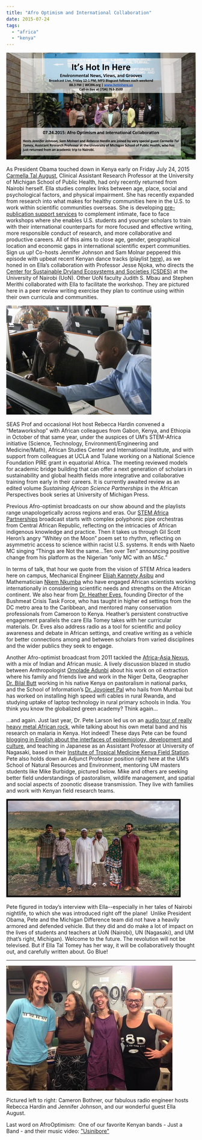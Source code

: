 ```yaml
---
title: "Afro Optimism and International Collaboration"
date: 2015-07-24
tags: 
  - "africa"
  - "kenya"
---
```


![Picture](images/7897624_orig1.jpg)

As President Obama touched down in Kenya early on Friday July 24, 2015 [Carmella Tal August](https://sph.umich.edu/faculty-profiles/august_ella.html), Clinical Assistant Research Professor at the University of Michigan School of Public Health, had only recently returned from Nairobi herself. Ella studies complex links between age, place, social and psychological factors, and physical impairment. She has recently expanded from research into what makes for healthy communities here in the U.S. to work within scientific communities overseas. She is developing [pre-publication support services](https://sites.google.com/umich.edu/prepss/home) to complement intimate, face to face workshops where she enables U.S. students and younger scholars to train with their international counterparts for more focused and effective writing, more responsible conduct of research, and more collaborative and productive careers. All of this aims to close age, gender, geographical location and economic gaps in international scientific expert communities. Sign us up! Co-hosts Jennifer Johnson and Sam Molnar peppered this episode with upbeat recent Kenyan dance tracks (playlist [here](https://play.spotify.com/user/1237079667/playlist/0M59WB8M65S95ahe6RC7jo)), as we honed in on Ella’s collaboration with Professor Jesse Njoka, who directs the [Center for Sustainable Dryland Ecosystems and Societies (CSDES)](http://csdes.uonbi.ac.ke/uon_news?page=2) at the University of Nairobi (UoN). Other UoN faculty Judith S. Mbau and Stephen Merithi collaborated with Ella to facilitate the workshop. They are pictured here in a peer review writing exercise they plan to continue using within their own curricula and communities.

![Picture](images/95879831.jpg)

SEAS Prof and occasional Hot host Rebecca Hardin convened a “Metaworkshop” with African colleagues from Gabon, Kenya, and Ethiopia in October of that same year, under the auspices of UM’s STEM-Africa initiative (Science, Technology, Environment/Engineering and Medicine/Math), African Studies Center and International Institute, and with support from colleagues at UCLA and Tulane working on a National Science Foundation PIRE grant in equatorial Africa. The meeting reviewed models for academic bridge building that can offer a next generation of scholars in sustainability and global health fields more integrative and collaborative training from early in their careers. It is currently awaited review as an edited volume _Sustaining African Science Partnerships_ in the African Perspectives book series at University of Michigan Press.

Previous Afro-optimist broadcasts on our show abound and the playlists range unapologetically across regions and eras. Our [STEM Africa Partnerships](http://www.hotinhere.us/1/post/2014/03/3-21-14-stem-africa-with-a-conservation-twist-featuring-dr-heather-e-eves.html#comments) broadcast starts with complex polyphonic pipe orchestras from Central African Republic, reflecting on the intricacies of African indigenous knowledge and practice. Then it takes us through Gil Scott Heron’s angry “Whitey on the Moon” poem set to rhythm, reflecting on asymmetric access to science within racist U.S. systems. It ends with Naeto MC singing “Things are Not the same…Ten over Ten” announcing positive change from his platform as the Nigerian “only MC with an MSc.”

In terms of talk, that hour we quote from the vision of STEM Africa leaders here on campus, Mechanical Engineer [Elijah Kannety Asibu](http://asibu.engin.umich.edu/) and Mathematician [Nkem Nkumba](http://planetearthinstitute.org.uk/five-questions-dr-nkem-khumbah/) who have engaged African scientists working internationally in considering scientific needs and strengths on the African continent. We also hear from [Dr. Heather Eves,](https://www.sais-jhu.edu/heves1) founding Director of the Bushmeat Crisis Task Force, who has taught in higher ed settings from the DC metro area to the Caribbean, and mentored many conservation professionals from Cameroon to Kenya. Heather’s persistent constructive engagement parallels the care Ella Tomey takes with her curricular materials. Dr. Eves also address radio as a tool for scientific and policy awareness and debate in African settings, and creative writing as a vehicle for better connections among and between scholars from varied disciplines and the wider publics they seek to engage.

Another Afro-optimist broadcast from 2011 tackled the [Africa-Asia Nexus](http://www.hotinhere.us/1/post/2011/11/environment-information-and-sustainable-development-the-africa-asia-nexus.html), with a mix of Indian and African music. A lively discussion blazed in studio between Anthropologist [Omolade Adunbi](http://bookscombined.com/category/omolade-adunbi/) about his work on oil extraction where his family and friends live and work in the Niger Delta, Geographer [Dr. Bilal Butt](https://bilalmbutt.wordpress.com/) working in his native Kenya on pastoralism in national parks, and the School of Information’s [Dr. Joyojeet Pal](http://joyojeet.people.si.umich.edu/) who hails from Mumbai but has worked on installing high speed wifi cables in rural Rwanda, and studying uptake of laptop technology in rural primary schools in India. You think you know the globalized green academy? Think again…

...and again. Just last year, Dr. Pete Larson led us on an [audio tour of really heavy metal African rock,](http://www.hotinhere.us/1/post/2014/01/13114-malaria-metal-and-detroits-heidelberg-project-et-al.html) while talking about his own metal band and his research on malaria in Kenya. Hot indeed! These days Pete can be found [blogging in English about the interfaces of epidemiology, development and culture,](http://peterslarson.com/) and teaching in Japanese as an Assistant Professor at University of Nagasaki, based in their [Institute of Tropical Medicine Kenya Field Station](http://www.tm.nagasaki-u.ac.jp/nekken/english/facility/project-k.html). Pete also holds down an Adjunct Professor position right here at the UM’s School of Natural Resources and Environment, mentoring UM masters students like Mike Burbidge, pictured below. Mike and others are seeking better field understandings of pastoralism, wildlife management, and spatial and social aspects of zoonotic disease transmission. They live with families and work with Kenyan field research teams.

![Picture](images/70134651.jpg)

Pete figured in today’s interview with Ella--especially in her tales of Nairobi nightlife, to which she was introduced right off the plane!  Unlike President Obama, Pete and the Michigan Difference team did not have a heavily armored and defended vehicle. But they did and do make a lot of impact on the lives of students and teachers at UoN (Nairobi), UN (Nagasaki), and UM (that’s right, Michigan). Welcome to the future. The revolution will not be televised. But if Ella Tal Tomey has her way, it will be collaboratively thought out, and carefully written about. Go Blue!

* * *

![Picture](images/2828531.jpg)

Pictured left to right: Cameron Bothner, our fabulous radio engineer hosts Rebecca Hardin and Jennifer Johnson, and our wonderful guest Ella August.

Last word on AfroOptimism:  One of our favorite Kenyan bands - Just a Band - and their music video: ["Usinibore"](https://www.youtube.com/watch?v=43XrFVp-fXY)

